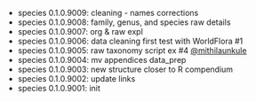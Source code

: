 -   species 0.1.0.9009: cleaning - names corrections
-   species 0.1.0.9008: family, genus, and species raw details
-   species 0.1.0.9007: org & raw expl
-   species 0.1.0.9006: data cleaning first test with WorldFlora #1
-   species 0.1.0.9005: raw taxonomy script ex #4 [\@mithilaunkule](https://github.com/mithilaunkule)
-   species 0.1.0.9004: mv appendices data_prep
-   species 0.1.0.9003: new structure closer to R compendium
-   species 0.1.0.9002: update links
-   species 0.1.0.9001: init
